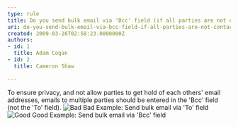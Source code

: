 ```yaml
---
type: rule
title: Do you send bulk email via 'Bcc' field (if all parties are not contacts of each other)?
uri: do-you-send-bulk-email-via-bcc-field-if-all-parties-are-not-contacts-of-each-other
created: 2009-03-26T02:58:23.0000000Z
authors:
- id: 1
  title: Adam Cogan
- id: 2
  title: Cameron Shaw

---
```



To ensure privacy, and not allow parties to get hold of each others' email addresses, emails to multiple parties should be entered in the 'Bcc' field (not the 'To' field).
![Bad](/Communication/RulesToBetterEmail/PublishingImages/better_emails_bulk_to.jpg) Bad Example: Send bulk email via 'To' field 
![Good](/Communication/RulesToBetterEmail/PublishingImages/better_emails_bulk_bcc.JPG) Good Example: Send bulk email via 'Bcc' field 
